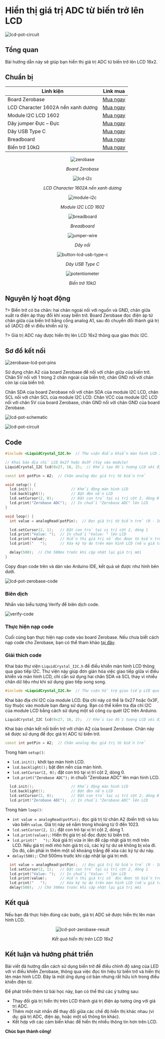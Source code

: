 <br>
<br>
<br>

# Hiển thị giá trị ADC từ biến trở lên LCD

![lcd-pot-circuit](https://cdn.chipstack.vn/zerobase/lcd-module/lcd-pot-circuit.jpg)

## Tổng quan

Bài hướng dẫn này sẽ giúp bạn hiển thị giá trị ADC từ biến trở lên LCD 16x2.

## Chuẩn bị

| Linh kiện | Link mua |
| --- | --- |
| Board Zerobase |[Mua ngay](https://chipstack.vn/san-pham/zerobase/) |
| LCD Character 1602A nền xanh dương | [Mua ngay](https://chipstack.vn/san-pham/lcd-character-1602a-nen-xanh-duong/) |
| Module I2C LCD 1602 | [Mua ngay](https://chipstack.vn/san-pham/module-chuyen-doi-i2c-cho-lcd/) |
| Dây jumper Đực – Đực | [Mua ngay](https://chipstack.vn/san-pham/day-jumper-duc-duc/) |
| Dây USB Type C |[Mua ngay](https://chipstack.vn/san-pham/day-usb-type-c-1m/) |
| Breadboard |[Mua ngay](https://chipstack.vn/san-pham/breadboard-830-lo/) |
| Biến trở 10kΩ | [Mua ngay](https://chipstack.vn/san-pham/bien-tro-wh148-3-chan-truc-15mm/) |

<div align="center">
    <img src="https://cdn.chipstack.vn/default/zerobase-overview.png" alt="zerobase">
    <p><em>Board Zerobase</em></p>
</div>

<div align="center">
    <img src="https://cdn.chipstack.vn/zerobase/lcd-module/lcd-i2c.png" alt="lcd-i2c">
    <p><em>LCD Character 1602A nền xanh dương</em></p>
</div>

<div align="center">
    <img src="https://cdn.chipstack.vn/zerobase/lcd-module/module-i2c.png" alt="module-i2c">
    <p><em>Module I2C LCD 1602</em></p>
</div>

<div align="center">
    <img src="https://cdn.chipstack.vn/default/breadboard.png" alt="breadboard">
    <p><em>Breadboard</em></p>
</div>

<div align="center">
    <img src="https://cdn.chipstack.vn/default/jumper-wire.png" alt="jumper-wire">
    <p><em>Dây nối</em></p>
</div>

<div align="center">
    <img src="https://cdn.chipstack.vn/default/usb-type-c.jpg" alt="button-lcd-usb-type-c">
    <p><em>Dây USB Type C</em></p>
</div>

<div align="center">
    <img src="https://cdn.chipstack.vn/zerobase/potentiometer/potentiometer.jpg" alt="potentiometer">
    <p><em>Biến trở 10kΩ</em></p>
</div>

## Nguyên lý hoạt động 

?> Biến trở có ba chân: hai chân ngoài nối với nguồn và GND, chân giữa xuất ra điện áp thay đổi khi xoay biến trở. Board Zerobase đọc điện áp từ chân giữa của biến trở bằng cổng analog A1, sau đó chuyển đổi thành giá trị số (ADC) để vi điều khiển xử lý.

?> Giá trị ADC này được hiển thị lên LCD 16x2 thông qua giao thức I2C.

## Sơ đồ kết nối

![zerobase-lcd-pot-pins](https://cdn.chipstack.vn/zerobase/lcd-module/lcd-pot-pins.png)

Sử dụng chân A2 của board Zerobase để nối với chân giữa của biến trở. Chân 5V nối với 1 trong 2 chân ngoài của biến trở, chân GND nối với chân còn lại của biến trở.

Chân SDA của board Zerobase nối với chân SDA của module I2C LCD, chân SCL nối với chân SCL của module I2C LCD. Chân VCC của module I2C LCD nối với chân 5V của board Zerobase, chân GND nối với chân GND của board Zerobase.

![lcd-pot-schematic](https://cdn.chipstack.vn/zerobase/lcd-module/lcd-pot-schematic.png)

![lcd-pot-circuit](https://cdn.chipstack.vn/zerobase/lcd-module/lcd-pot-circuit.jpg)

## Code

```cpp
#include <LiquidCrystal_I2C.h>  // Thư viện điều khiển màn hình LCD I2C

// Khai báo địa chỉ LCD 0x27 hoặc 0x3F (tùy vào module)
LiquidCrystal_I2C lcd(0x27, 16, 2);  // Khởi tạo đối tượng LCD với địa chỉ 0x27, kích thước 16x2

const int potPin = A2;  // Chân analog đọc giá trị từ biến trở

void setup() {
  lcd.init();                 // Khởi động màn hình LCD
  lcd.backlight();            // Bật đèn nền LCD
  lcd.setCursor(2, 0);        // Đặt con trỏ tại vị trí cột 2, dòng 0
  lcd.print("Zerobase ADC");  // In chuỗi "Zerobase ADC" lên LCD
}

void loop() {
  int value = analogRead(potPin);  // Đọc giá trị từ biến trở (0 - 1023)

  lcd.setCursor(2, 1);   // Đặt con trỏ tại vị trí cột 2, dòng 1
  lcd.print("Value: ");  // In chuỗi "Value: " lên LCD
  lcd.print(value);      // Hiển thị giá trị số đọc được từ biến trở
  lcd.print("   ");      // Xóa ký tự dư trên màn hình LCD (nếu giá trị nhỏ hơn giá trị trước đó)

  delay(500);  // Chờ 500ms trước khi cập nhật lại giá trị mới
}
```

Copy đoạn code trên và dán vào Arduino IDE, kết quả sẽ được như hình bên dưới.

![lcd-pot-zerobase-code](https://cdn.chipstack.vn/zerobase/lcd-module/lcd-pot-zerobase-code.png "lcd-zerobase-code]")

### Biên dịch

Nhấn vào biểu tượng Verify để biên dịch code.

![verify-code](https://cdn.chipstack.vn/default/verify-code.png "verify-code]")

### Thực hiện nạp code
Cuối cùng bạn thực hiện nạp code vào board Zerobase. Nếu chưa biết cách nạp code cho Zerobase, bạn có thể tham khảo [tại đây](https://zerobase.chipstack.vn/#/vi/zerobase/quickstart).

### Giải thích code

Khai báo thư viện `LiquidCrystal_I2C.h` để điều khiển màn hình LCD thông qua giao tiếp I2C. Thư viện này giúp đơn giản hóa việc giao tiếp giữa vi điều khiển và màn hình LCD, chỉ cần sử dụng hai chân SDA và SCL thay vì nhiều chân dữ liệu như khi sử dụng giao tiếp song song.

```cpp
#include <LiquidCrystal_I2C.h>  // Thư viện hỗ trợ giao tiếp LCD qua I2C
```

Khai báo địa chỉ I2C của module LCD. Địa chỉ này có thể là 0x27 hoặc 0x3F, tùy thuộc vào module bạn đang sử dụng. Bạn có thể kiểm tra địa chỉ I2C của module LCD bằng cách sử dụng một số công cụ quét I2C trên Arduino.

```cpp
LiquidCrystal_I2C lcd(0x27, 16, 2);  // Khởi tạo đối tượng LCD với địa chỉ 0x27, kích thước 16x2
```

Khai báo chân kết nối biến trở với chân A2 của board Zerobase. Chân này sẽ được sử dụng để đọc giá trị ADC từ biến trở.

```cpp
const int potPin = A2;  // Chân analog đọc giá trị từ biến trở
```

Trong hàm `setup()`:

- `lcd.init();` khởi tạo màn hình LCD.
- `lcd.backlight();` bật đèn nền của màn hình.
- `lcd.setCursor(2, 0);` đặt con trỏ tại vị trí cột 2, dòng 0.
- `lcd.print("Zerobase ADC");` in chuỗi "Zerobase ADC" lên màn hình LCD.

```cpp
  lcd.init();                 // Khởi động màn hình LCD
  lcd.backlight();            // Bật đèn nền LCD
  lcd.setCursor(2, 0);        // Đặt con trỏ tại vị trí cột 2, dòng 0
  lcd.print("Zerobase ADC");  // In chuỗi "Zerobase ADC" lên LCD
```

Trong hàm `loop()`:
- `int value = analogRead(potPin);` đọc giá trị từ chân A2 (biến trở) và lưu vào biến `value`. Giá trị này sẽ nằm trong khoảng từ 0 đến 1023.
- `lcd.setCursor(2, 1);` đặt con trỏ tại vị trí cột 2, dòng 1.
- `lcd.print(value);`: Hiển thị giá trị số đọc được từ biến trở.
- `lcd.print("   ");`: Xoá giá trị vừa in lên để cập nhật giá trị mới trên LCD. Nếu giá trị mới nhỏ hơn giá trị cũ, các ký tự dư sẽ không bị xóa đi. Do đó, cần phải in thêm một số khoảng trắng để xóa các ký tự dư này.
- `delay(500);`: Chờ 500ms trước khi cập nhật lại giá trị mới.

```cpp
  int value = analogRead(potPin);  // Đọc giá trị từ biến trở (0 - 1023)
  lcd.setCursor(2, 1);   // Đặt con trỏ tại vị trí cột 2, dòng 1
  lcd.print("Value: ");  // In chuỗi "Value: " lên LCD
  lcd.print(value);      // Hiển thị giá trị số đọc được từ biến trở
  lcd.print("   ");      // Xóa ký tự dư trên màn hình LCD (nếu giá trị nhỏ hơn giá trị trước đó)
  delay(500);  // Chờ 500ms trước khi cập nhật lại giá trị mới
```

## Kết quả

Nếu bạn đã thực hiện đúng các bước, giá trị ADC sẽ được hiển thị lên màn hình LCD.

<div align="center">
    <img src="https://cdn.chipstack.vn/zerobase/lcd-module/lcd-pot-zerobase-result.gif" alt="lcd-pot-zerobase-result">
    <p><em>Kết quả hiển thị trên LCD 16x2</em></p>
</div>

## Kết luận và hướng phát triển

Bài viết đã hướng dẫn cách sử dụng biến trở để điều chỉnh độ sáng của LED với vi điều khiển Zerobase, thông qua việc đọc tín hiệu từ biến trở và hiển thị lên màn hình LCD. Đây là một ứng dụng cơ bản nhưng rất hữu ích trong điều khiển điện tử.

Để phát triển thêm từ bài học này, bạn có thể thử các ý tưởng sau:
- Thay đổi giá trị hiển thị trên LCD thành giá trị điện áp tương ứng với giá trị ADC.
- Thêm một nút nhấn để thay đổi giữa các chế độ hiển thị khác nhau (ví dụ: giá trị ADC, điện áp, hoặc một số thông tin khác).
- Kết hợp với các cảm biến khác để hiển thị nhiều thông tin hơn trên LCD.

**Chúc bạn thành công!**
